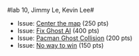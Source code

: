 #lab 10, Jimmy Le, Kevin Lee#

* Issue: [Center the map](https://github.com/UCSB-CS56-Projects/cs56-android-games-pacman/issues/1) (250 pts)
* Issue: [Fix Ghost AI](https://github.com/UCSB-CS56-Projects/cs56-android-games-pacman/issues/2) (400 pts)
* Issue: [Pacman Ghost Collision](https://github.com/UCSB-CS56-Projects/cs56-android-games-pacman/issues/3) (200 pts)
* Issue: [No way to win](https://github.com/UCSB-CS56-Projects/cs56-android-games-pacman/issues/4) (150 pts)

